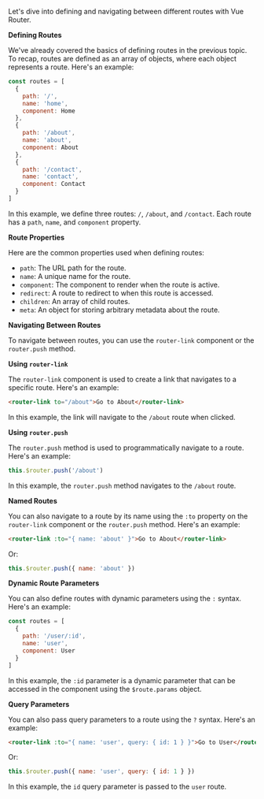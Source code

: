 Let's dive into defining and navigating between different routes with Vue Router.

**Defining Routes**

We've already covered the basics of defining routes in the previous topic. To recap, routes are defined as an array of objects, where each object represents a route. Here's an example:
```javascript
const routes = [
  {
    path: '/',
    name: 'home',
    component: Home
  },
  {
    path: '/about',
    name: 'about',
    component: About
  },
  {
    path: '/contact',
    name: 'contact',
    component: Contact
  }
]
```
In this example, we define three routes: `/`, `/about`, and `/contact`. Each route has a `path`, `name`, and `component` property.

**Route Properties**

Here are the common properties used when defining routes:

* `path`: The URL path for the route.
* `name`: A unique name for the route.
* `component`: The component to render when the route is active.
* `redirect`: A route to redirect to when this route is accessed.
* `children`: An array of child routes.
* `meta`: An object for storing arbitrary metadata about the route.

**Navigating Between Routes**

To navigate between routes, you can use the `router-link` component or the `router.push` method.

**Using `router-link`**

The `router-link` component is used to create a link that navigates to a specific route. Here's an example:
```html
<router-link to="/about">Go to About</router-link>
```
In this example, the link will navigate to the `/about` route when clicked.

**Using `router.push`**

The `router.push` method is used to programmatically navigate to a route. Here's an example:
```javascript
this.$router.push('/about')
```
In this example, the `router.push` method navigates to the `/about` route.

**Named Routes**

You can also navigate to a route by its name using the `:to` property on the `router-link` component or the `router.push` method. Here's an example:
```html
<router-link :to="{ name: 'about' }">Go to About</router-link>
```
Or:
```javascript
this.$router.push({ name: 'about' })
```
**Dynamic Route Parameters**

You can also define routes with dynamic parameters using the `:` syntax. Here's an example:
```javascript
const routes = [
  {
    path: '/user/:id',
    name: 'user',
    component: User
  }
]
```
In this example, the `:id` parameter is a dynamic parameter that can be accessed in the component using the `$route.params` object.

**Query Parameters**

You can also pass query parameters to a route using the `?` syntax. Here's an example:
```html
<router-link :to="{ name: 'user', query: { id: 1 } }">Go to User</router-link>
```
Or:
```javascript
this.$router.push({ name: 'user', query: { id: 1 } })
```
In this example, the `id` query parameter is passed to the `user` route.
